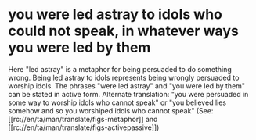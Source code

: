 # you were led astray to idols who could not speak, in whatever ways you were led by them

Here "led astray" is a metaphor for being persuaded to do something wrong. Being led astray to idols represents being wrongly persuaded to worship idols. The phrases "were led astray" and "you were led by them" can be stated in active form. Alternate translation: "you were persuaded in some way to worship idols who cannot speak" or "you believed lies somehow and so you worshiped idols who cannot speak" (See: [[rc://en/ta/man/translate/figs-metaphor]] and [[rc://en/ta/man/translate/figs-activepassive]])

